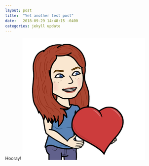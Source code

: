 ```yaml
---
layout: post
title:  "Yet another test post"
date:   2018-09-29 14:48:15 -0400
categories: jekyll update
---
```

Hooray!
![test img](/img/pic.png)